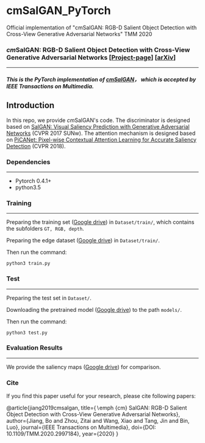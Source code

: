 # cmSalGAN_PyTorch
Official implementation of "cmSalGAN: RGB-D Salient Object Detection with Cross-View Generative Adversarial Networks" TMM 2020


### *cm*SalGAN: RGB-D Salient Object Detection with Cross-View Generative Adversarial Networks [[Project-page](https://sites.google.com/view/cmsalgan/)]  [[arXiv](https://arxiv.org/pdf/1912.10280.pdf)]

------

##### This is  the PyTorch implementation of [*cm*SalGAN](https://arxiv.org/pdf/1912.10280.pdf)， which is accepted  by IEEE Transactions on Multimedia.

## Introduction

In this repo, we provide *cm*SalGAN's code. The discriminator is designed based on [SalGAN: Visual Saliency Prediction with Generative Adversarial Networks](https://arxiv.org/abs/1701.01081) (CVPR 2017 SUNw). The attention mechanism is designed based on [PiCANet: Pixel-wise Contextual Attention Learning for Accurate Saliency Detection](https://arxiv.org/abs/1812.06314) (CVPR 2018).

### Dependencies

***

- Pytorch 0.4.1+
- python3.5

### Training

***

Preparing the training set ([Google drive](https://drive.google.com/file/d/1YENRxUxAcFQhxcesxaWHEM3BipcIayX1/view?usp=sharing)) in `Dataset/train/`, which contains the subfolders `GT, RGB, depth`.

Preparing the edge dataset ([Google drive](https://drive.google.com/file/d/1J8z_LH2KvHYZEXApcwLgV8KoqBrxAJ5d/view?usp=sharing)) in `Dataset/train/`.

Then run the command:

~~~
python3 train.py
~~~

### Test

---

Preparing the test set in `Dataset/`. 

Downloading the pretrained model ([Google drive](https://drive.google.com/file/d/1j18BvmGEUip1NSlK3N4t66jU_WeV2tCF/view?usp=sharing)) to the path `models/`.

Then run the command:

~~~
python3 test.py
~~~

### Evaluation Results

---

We provide the saliency maps ([Google drive](https://drive.google.com/file/d/1WabQWJtupBRaHQKiOFt_NV3vqdIWw9vO/view?usp=sharing)) for comparison.


### Cite 

If you find this paper useful for your research, please cite following papers: 

@article{jiang2019cmsalgan,
  title={$\backslash$emph $\{$cm$\}$ SalGAN: RGB-D Salient Object Detection with Cross-View Generative Adversarial Networks},
  author={Jiang, Bo and Zhou, Zitai and Wang, Xiao and Tang, Jin and Bin, Luo},
  journal={IEEE Transactions on Multimedia},
  doi={DOI: 10.1109/TMM.2020.2997184}, 
  year={2020}
}

